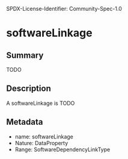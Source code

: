 SPDX-License-Identifier: Community-Spec-1.0

# softwareLinkage

## Summary

TODO

## Description

A softwareLinkage is TODO

## Metadata

- name: softwareLinkage
- Nature: DataProperty
- Range: SoftwareDependencyLinkType

